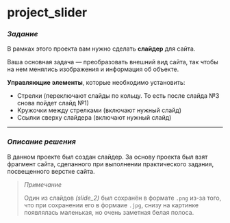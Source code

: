 # project_slider

### ***Задание***

В рамках этого проекта вам нужно сделать **слайдер** для сайта.

Ваша основная задача — преобразовать внешний вид сайта, так чтобы на нем менялись изображения и информация об объекте.

**Управляющие элементы**, которые необходимо установить:

- Стрелки (переключают слайды по кольцу. То есть после слайда №3 снова пойдет слайд №1)
- Кружочки между стрелками (включают нужный слайд)
- Ссылки сверху слайдера (включают нужный слайд)
___
### ***Описание решения***

В данном проекте был создан слайдер. За основу проекта был взят фрагмент сайта, сделанного при выполнении практического задания, посвещенного верстке сайта.

>*Примечание*
>
>Один из слайдов *(slide_2)* был сохранён в формате `.png` из-за того, что при сохранении его в формаие `.jpg`, снизу на картинке появлялась маленькая, но очень заметная белая полоса.
